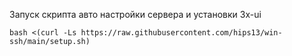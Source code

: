Запуск скрипта авто настройки сервера и установки 3x-ui
```
bash <(curl -Ls https://raw.githubusercontent.com/hips13/win-ssh/main/setup.sh)
```
